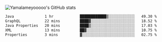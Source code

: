 ![Yamalameyooooo's GitHub stats](https://github-readme-stats.vercel.app/api?username=yamalameyooooo&theme=transparent&show_icons=true\&show=reviews,discussions_started,discussions_answered,prs_merged,prs_merged_percentage)

<!--START_SECTION:waka-->

```txt
Java              1 hr            ████████████▒░░░░░░░░░░░░   49.30 %
GraphQL           22 mins         ████▓░░░░░░░░░░░░░░░░░░░░   18.52 %
Java Properties   20 mins         ████▒░░░░░░░░░░░░░░░░░░░░   17.03 %
XML               13 mins         ██▓░░░░░░░░░░░░░░░░░░░░░░   10.75 %
Properties        3 mins          ▓░░░░░░░░░░░░░░░░░░░░░░░░   02.75 %
```

<!--END_SECTION:waka-->
